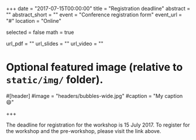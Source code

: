+++
date = "2017-07-15T00:00:00"
title = "Registration deadline"
abstract = ""
abstract_short = ""
event = "Conference registration form"
event_url = "#"
location = "Online"

selected = false
math = true

url_pdf = ""
url_slides = ""
url_video = ""

# Optional featured image (relative to `static/img/` folder).
#[header]
#image = "headers/bubbles-wide.jpg"
#caption = "My caption :smile:"

+++

The deadline for registration for the workshop is 15 July 2017. To
register for the workshop and the pre-workshop, please visit the link above. 

